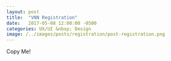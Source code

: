 ```yaml
---
layout: post
title:  "VNN Registration"
date:   2017-05-08 12:00:00 -0500
categories: UX/UI &nbsp; Design
image: /../images/posts/registration/post-registration.png
---
```

Copy Me!
